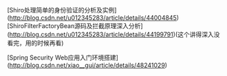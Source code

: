 
[Shiro处理简单的身份验证的分析及实例]
(http://blog.csdn.net/u012345283/article/details/44004845)
[ShiroFilterFactoryBean源码及拦截原理深入分析]
(http://blog.csdn.net/u012345283/article/details/44199791)(这个讲得深入没看完，用的时候再看)

[Spring Security Web应用入门环境搭建]
(http://blog.csdn.net/xiao__gui/article/details/48241029)
